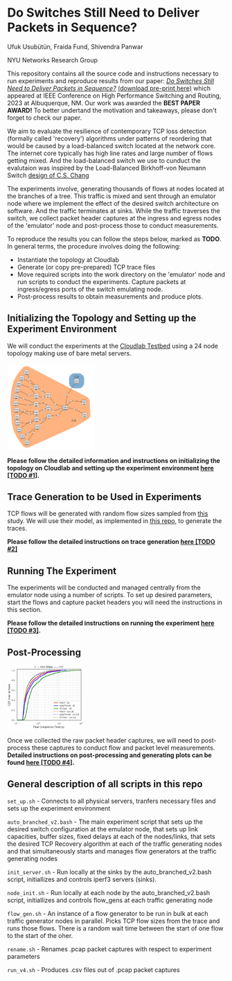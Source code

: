 # Do Switches Still Need to Deliver Packets in Sequence?

Ufuk Usubütün, Fraida Fund, Shivendra Panwar

NYU Networks Research Group

This repository contains all the source code and instructions necessary to run experiments and reproduce results from our paper: [*Do Switches Still Need to Deliver Packets in Sequence?*](https://ieeexplore.ieee.org/abstract/document/10147992) [(download pre-print here)](https://ufukusubutun.github.io/assets/pdf/ReorderingSwitch.pdf) which appeared at IEEE Conference on High Performance Switching and Routing, 2023 at Albuquerque, NM. Our work was awarded the **BEST PAPER AWARD!** To better undertand the motivation and takeaways, please don't forget to check our paper.

We aim to evaluate the resilience of contemporary TCP loss detection (formally called 'recovery') algorithms under patterns of reordering that would be caused by a load-balanced switch located at the network core. The internet core typically has high line rates and large number of flows getting mixed. And the load-balanced switch we use to cunduct the evalutaion was inspired by the Load-Balanced Birkhoff-von Neumann Switch [design of C.S. Chang](https://web.stanford.edu/class/ee384y/Handouts/BVN-Switches-Chang.pdf)

The experiments involve, generating thousands of flows at nodes located at the branches of a tree. This traffic is mixed and sent through an emulator node where we implement the effect of the desired switch architecture on software. And the traffic terminates at sinks. While the traffic traverses the switch, we collect packet header captures at the ingress and egress nodes of the 'emulator' node and post-process those to conduct measurements.

To reproduce the results you can follow the steps below, marked as **TODO**. In general terms, the procedure involves doing the following:

* Instantiate the topology at Cloudlab
* Generate (or copy pre-prepared) TCP trace files
* Move required scripts into the work directory on the 'emulator' node and run scripts to conduct the experiments. Capture packets at ingress/egress ports of the switch emulating node.
* Post-process results to obtain measurements and produce plots.


## Initializing the Topology and Setting up the Experiment Environment

We will conduct the experiments at the [Cloudlab Testbed](https://www.cloudlab.us/) using a 24 node topology making use of bare metal servers. 

<img src="https://github.com/ufukusubutun/Reordering_Switch/blob/main/docs/topo.png"  width="40%" >

**Please follow the detailed information and instructions on initializing the topology on Cloudlab and setting up the experiment environment [here [TODO #1]](https://github.com/ufukusubutun/Reordering_Switch/blob/main/docs/topology.md#initializing-the-topology-and-setting-up-the-experiment-environment).**


## Trace Generation to be Used in Experiments

TCP flows will be generated with random flow sizes sampled from [this](https://arxiv.org/abs/1809.03486) study. We will use their model, as implemented in [this repo](https://github.com/piotrjurkiewicz/flow-models), to generate the traces.

**Please follow the detailed instructions on trace generation [here [TODO #2]](https://github.com/ufukusubutun/Reordering_Switch/blob/main/docs/trace_gen.md#trace-generation-to-be-used-in-experiments)**

## Running The Experiment

The experiments will be conducted and managed centrally from the emulator node using a number of scripts. To set up desired parameters, start the flows and capture packet headers you will need the instructions in this section.

**Please follow the detailed instructions on running the experiment [here [TODO #3]](https://github.com/ufukusubutun/Reordering_Switch/blob/main/docs/exp_run.md#running-the-experiment).**


## Post-Processing

<img src="https://github.com/ufukusubutun/Reordering_Switch/blob/main/docs/plot.png"  width="35%" >

Once we collected the raw packet header captures, we will need to post-process these captures to conduct flow and packet level measurements. **Detailed instructions on post-processing and generating plots can be found [here [TODO #4]](https://github.com/ufukusubutun/Reordering_Switch/blob/main/docs/post_p.md#post-processing).**

## General description of all scripts in this repo

`set_up.sh` - Connects to all physical servers, tranfers necessary files and sets up the experiment environment

`auto_branched_v2.bash` - The main experiment script that sets up the desired switch configuration at the emulator node, that sets up link capacities, buffer sizes, fixed delays at each of the nodes/links, that sets the desired TCP Recovery algorithm at each of the traffic generating nodes and that simultaneously starts and manages flow generators at the traffic generating nodes

`init_server.sh` - Run locally at the sinks by the auto_branched_v2.bash script, initiallizes and controls iperf3 servers (sinks).

`node_init.sh` - Run locally at each node by the auto_branched_v2.bash script, initiallizes and controls flow_gens at each traffic generating node

`flow_gen.sh` - An instance of a flow generator to be run in bulk at each traffic generator nodes in parallel. Picks TCP flow sizes from the trace and runs those flows. There is a random wait time between the start of one flow to the start of the oher.

`rename.sh` - Renames .pcap packet captures with respect to experiment parameters

`run_v4.sh` - Produces .csv files out of .pcap packet captures

